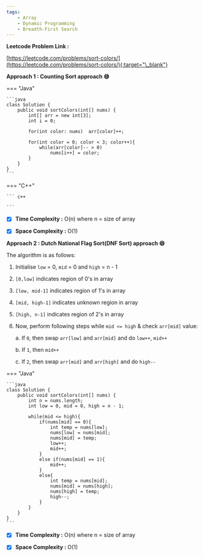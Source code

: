 ```yaml
---
tags:
    - Array
    - Dynamic Programming
    - Breadth-First Search
---
```


**Leetcode Problem Link :**

[https://leetcode.com/problems/sort-colors/](https://leetcode.com/problems/sort-colors/){:target="\_blank"}

**Approach 1 : Counting Sort approach :sweat_smile:**

=== "Java"

    ```java
    class Solution {
        public void sortColors(int[] nums) {
            int[] arr = new int[3];
            int i = 0;

            for(int color: nums)  arr[color]++;

            for(int color = 0; color < 3; color++){
                while(arr[color]-- > 0)
                    nums[i++] = color;
            }
        }
    }
    ```

=== "C++"

    ``` c++

    ```

-   [x] **Time Complexity :** O(n) where n = size of array

-   [x] **Space Complexity :** O(1)

**Approach 2 : Dutch National Flag Sort(DNF Sort) approach :smile:**

The algorithm is as follows:

1. Initialise `low` = 0, `mid` = 0 and `high` = n - 1
2. `[0,low]` indicates region of 0's in array
3. `[low, mid-1]` indicates region of 1's in array
4. `[mid, high-1]` indicates unknown region in array
5. `[high, n-1]` indicates region of 2's in array
6. Now, perform following steps while `mid <= high` & check `arr[mid]` value:

    a. If `0`, then swap `arr[low]` and `arr[mid]` and do `low++`, `mid++`

    b. If `1`, then `mid++`

    c. If `2`, then swap `arr[mid]` and `arr[high]` and do `high--`

=== "Java"

    ```java
    class Solution {
        public void sortColors(int[] nums) {
            int n = nums.length;
            int low = 0, mid = 0, high = n - 1;

            while(mid <= high){
                if(nums[mid] == 0){
                    int temp = nums[low];
                    nums[low] = nums[mid];
                    nums[mid] = temp;
                    low++;
                    mid++;
                }
                else if(nums[mid] == 1){
                    mid++;
                }
                else{
                    int temp = nums[mid];
                    nums[mid] = nums[high];
                    nums[high] = temp;
                    high--;
                }
            }
        }
    }
    ```

-   [x] **Time Complexity :** O(n) where n = size of array

-   [x] **Space Complexity :** O(1)
